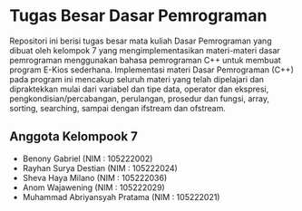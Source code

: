 ﻿# Tugas Besar Dasar Pemrograman

Repositori ini berisi tugas besar mata kuliah Dasar Pemrograman yang dibuat oleh kelompok 7 yang mengimplementasikan materi-materi dasar pemrograman menggunakan bahasa pemrograman C++ untuk membuat program E-Kios sederhana. Implementasi materi Dasar Pemrograman (C++) pada program ini mencakup seluruh materi yang telah dipelajari dan dipraktekkan mulai dari variabel dan tipe data, operator dan ekspresi, pengkondisian/percabangan, perulangan, prosedur dan fungsi, array, sorting, searching, sampai dengan ifstream dan ofstream.

## Anggota Kelompook 7
- Benony Gabriel (NIM : 105222002)
- Rayhan Surya Destian (NIM : 105222024)
- Sheva Haya Milano (NIM : 105222036)
- Anom Wajawening (NIM : 105222029)
- Muhammad Abriyansyah Pratama (NIM : 105222021)
